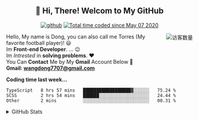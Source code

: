 <h2 align="center">👋 Hi, There! Welcom to My GitHub</h2>
<p align="center">
  <a href="https://github.com/Torres7707"><img src="https://img.shields.io/badge/GitHub-ff79c6" alt="github"></a>
<!--   <a href="https://gitee.com/eternidad33"><img src="https://img.shields.io/badge/Gitee-fe7300" alt="gitee"></a>
  <a href="https://blog.csdn.net/qq_42907802"><img src="https://img.shields.io/badge/CSDN-cf000e" alt="csdn"></a> -->
  <a href="https://wakatime.com/@Tian"><img src="https://wakatime.com/badge/user/938325ad-aa1b-4e8a-8efd-04fff7660bd5.svg" alt="Total time coded since May 07 2020" /></a>
</p>

<img align='right' src="https://profile-counter.glitch.me/Torres7707/count.svg" alt="访客数量"/>

Hello, My name is Dong, you can also call me Torres (My favorite football player)! :smiley: <br>
Im **Front-end Developer**. ... :wink: <br>
Im *Intrested* in **solving problems**. :heart: <br>
You Can **Contact** Me by My **Gmail** Account Below :facepunch: <br>
**Gmail: wangdong7707@gmail.com**
<!--
**Torres7707/Torres7707** is a ✨ _special_ ✨ repository because its `README.md` (this file) appears on your GitHub profile.

Here are some ideas to get you started:

- 🔭 I’m currently working on ...
- 🌱 I’m currently learning ...
- 👯 I’m looking to collaborate on ...
- 🤔 I’m looking for help with ...
- 💬 Ask me about ...
- 📫 How to reach me: ...
- 😄 Pronouns: ...
- ⚡ Fun fact: ...
-->



**Coding time last week...**  
<!--START_SECTION:waka-->

```text
TypeScript   8 hrs 57 mins   ██████████████████▓░░░░░░   75.24 %
SCSS         2 hrs 54 mins   ██████░░░░░░░░░░░░░░░░░░░   24.44 %
Other        2 mins          ░░░░░░░░░░░░░░░░░░░░░░░░░   00.31 %
```

<!--END_SECTION:waka-->

<details>
<summary>GitHub Stats</summary>

<br/>





[![Torres's github stats](https://github-readme-stats.vercel.app/api?username=Torres7707&show_icons=true&theme=gotham)](https://github.com/Torres7707/Torres7707) <br>
  [![Top Langs](https://github-readme-stats.vercel.app/api/top-langs/?username=Torres7707&theme=gotham&layout=compact)](https://github.com/Torres7707/Torres7707)

</details>
